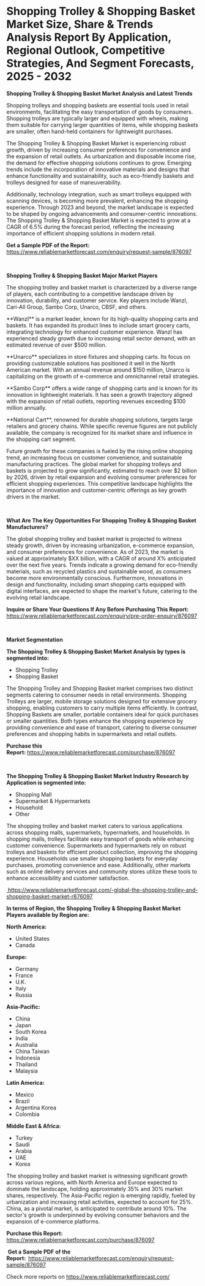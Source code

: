 <p><h1>Shopping Trolley & Shopping Basket Market Size, Share & Trends Analysis Report By Application, Regional Outlook, Competitive Strategies, And Segment Forecasts, 2025 - 2032</h1></p><p><strong>Shopping Trolley & Shopping Basket Market Analysis and Latest Trends</strong></p>
<p><p>Shopping trolleys and shopping baskets are essential tools used in retail environments, facilitating the easy transportation of goods by consumers. Shopping trolleys are typically larger and equipped with wheels, making them suitable for carrying larger quantities of items, while shopping baskets are smaller, often hand-held containers for lightweight purchases. </p><p>The Shopping Trolley & Shopping Basket Market is experiencing robust growth, driven by increasing consumer preferences for convenience and the expansion of retail outlets. As urbanization and disposable income rise, the demand for effective shopping solutions continues to grow. Emerging trends include the incorporation of innovative materials and designs that enhance functionality and sustainability, such as eco-friendly baskets and trolleys designed for ease of maneuverability. </p><p>Additionally, technology integration, such as smart trolleys equipped with scanning devices, is becoming more prevalent, enhancing the shopping experience. Through 2023 and beyond, the market landscape is expected to be shaped by ongoing advancements and consumer-centric innovations. The Shopping Trolley & Shopping Basket Market is expected to grow at a CAGR of 6.5% during the forecast period, reflecting the increasing importance of efficient shopping solutions in modern retail.</p></p>
<p><strong>Get a Sample PDF of the Report:&nbsp;</strong> <a href="https://www.reliablemarketforecast.com/enquiry/request-sample/876097?utm_campaign=1893&utm_medium=2&utm_source=Github&utm_content=ia&utm_term=21032025&utm_id=shopping-trolley-shopping-basket">https://www.reliablemarketforecast.com/enquiry/request-sample/876097</a></p>
<p>&nbsp;</p>
<p><strong>Shopping Trolley & Shopping Basket Major Market Players</strong></p>
<p><p>The shopping trolley and basket market is characterized by a diverse range of players, each contributing to a competitive landscape driven by innovation, durability, and customer service. Key players include Wanzl, Cari-All Group, Sambo Corp, Unarco, CBSF, and others.</p><p>**Wanzl** is a market leader, known for its high-quality shopping carts and baskets. It has expanded its product lines to include smart grocery carts, integrating technology for enhanced customer experience. Wanzl has experienced steady growth due to increasing retail sector demand, with an estimated revenue of over $500 million.</p><p>**Unarco** specializes in store fixtures and shopping carts. Its focus on providing customizable solutions has positioned it well in the North American market. With an annual revenue around $150 million, Unarco is capitalizing on the growth of e-commerce and omnichannel retail strategies.</p><p>**Sambo Corp** offers a wide range of shopping carts and is known for its innovation in lightweight materials. It has seen a growth trajectory aligned with the expansion of retail outlets, reporting revenues exceeding $100 million annually.</p><p>**National Cart**, renowned for durable shopping solutions, targets large retailers and grocery chains. While specific revenue figures are not publicly available, the company is recognized for its market share and influence in the shopping cart segment.</p><p>Future growth for these companies is fueled by the rising online shopping trend, an increasing focus on customer convenience, and sustainable manufacturing practices. The global market for shopping trolleys and baskets is projected to grow significantly, estimated to reach over $2 billion by 2026, driven by retail expansion and evolving consumer preferences for efficient shopping experiences. This competitive landscape highlights the importance of innovation and customer-centric offerings as key growth drivers in the market.</p></p>
<p>&nbsp;</p>
<p><strong>What Are The Key Opportunities For Shopping Trolley & Shopping Basket Manufacturers?</strong></p>
<p><p>The global shopping trolley and basket market is projected to witness steady growth, driven by increasing urbanization, e-commerce expansion, and consumer preferences for convenience. As of 2023, the market is valued at approximately $XX billion, with a CAGR of around X% anticipated over the next five years. Trends indicate a growing demand for eco-friendly materials, such as recycled plastics and sustainable wood, as consumers become more environmentally conscious. Furthermore, innovations in design and functionality, including smart shopping carts equipped with digital interfaces, are expected to shape the market's future, catering to the evolving retail landscape.</p></p>
<p><strong>Inquire or Share Your Questions If Any Before Purchasing This Report:</strong> <a href="https://www.reliablemarketforecast.com/enquiry/pre-order-enquiry/876097?utm_campaign=1893&utm_medium=2&utm_source=Github&utm_content=ia&utm_term=21032025&utm_id=shopping-trolley-shopping-basket">https://www.reliablemarketforecast.com/enquiry/pre-order-enquiry/876097</a></p>
<p>&nbsp;</p>
<p><strong>Market Segmentation</strong></p>
<p><strong>The Shopping Trolley & Shopping Basket Market Analysis by types is segmented into:</strong></p>
<p><ul><li>Shopping Trolley</li><li>Shopping Basket</li></ul></p>
<p><p>The Shopping Trolley and Shopping Basket market comprises two distinct segments catering to consumer needs in retail environments. Shopping Trolleys are larger, mobile storage solutions designed for extensive grocery shopping, enabling customers to carry multiple items efficiently. In contrast, Shopping Baskets are smaller, portable containers ideal for quick purchases or smaller quantities. Both types enhance the shopping experience by providing convenience and ease of transport, catering to diverse consumer preferences and shopping habits in supermarkets and retail outlets.</p></p>
<p><strong>Purchase this Report:&nbsp;</strong><a href="https://www.reliablemarketforecast.com/purchase/876097?utm_campaign=1893&utm_medium=2&utm_source=Github&utm_content=ia&utm_term=21032025&utm_id=shopping-trolley-shopping-basket">https://www.reliablemarketforecast.com/purchase/876097</a></p>
<p>&nbsp;</p>
<p><strong>The Shopping Trolley & Shopping Basket Market Industry Research by Application is segmented into:</strong></p>
<p><ul><li>Shopping Mall</li><li>Supermarket & Hypermarkets</li><li>Household</li><li>Other</li></ul></p>
<p><p>The shopping trolley and basket market caters to various applications across shopping malls, supermarkets, hypermarkets, and households. In shopping malls, trolleys facilitate easy transport of goods while enhancing customer convenience. Supermarkets and hypermarkets rely on robust trolleys and baskets for efficient product collection, improving the shopping experience. Households use smaller shopping baskets for everyday purchases, promoting convenience and ease. Additionally, other markets such as online delivery services and community stores utilize these tools to enhance accessibility and customer satisfaction.</p></p>
<p><a href="https://www.reliablemarketforecast.com/-global-the-shopping-trolley-and-shopping-basket-market-r876097?utm_campaign=1893&utm_medium=2&utm_source=Github&utm_content=ia&utm_term=21032025&utm_id=shopping-trolley-shopping-basket">&nbsp;https://www.reliablemarketforecast.com/-global-the-shopping-trolley-and-shopping-basket-market-r876097</a></p>
<p><strong>In terms of Region, the Shopping Trolley & Shopping Basket Market Players available by Region are:</strong></p>
<p>
    <p> <strong> North America: </strong>
        <ul>
            <li>United States</li>
            <li>Canada</li>
        </ul>
        </p> 
    <p> <strong> Europe: </strong>
        <ul>
            <li>Germany</li>
            <li>France</li>
            <li>U.K.</li>
            <li>Italy</li>
            <li>Russia</li>
        </ul>
        </p> 
    <p> <strong> Asia-Pacific: </strong>
        <ul>
            <li>China</li>
            <li>Japan</li>
            <li>South Korea</li>
            <li>India</li>
            <li>Australia</li>
            <li>China Taiwan</li>
            <li>Indonesia</li>
            <li>Thailand</li>
            <li>Malaysia</li>
        </ul>
        </p> 
    <p> <strong> Latin America: </strong>
        <ul>
            <li>Mexico</li>
            <li>Brazil</li>
            <li>Argentina Korea</li>
            <li>Colombia</li>
        </ul>
        </p> 
    <p> <strong> Middle East & Africa: </strong>
        <ul>
            <li>Turkey</li>
            <li>Saudi</li>
            <li>Arabia</li>
            <li>UAE</li>
            <li>Korea</li>
        </ul>
    </p>
    </p>
<p><p>The shopping trolley and basket market is witnessing significant growth across various regions, with North America and Europe expected to dominate the landscape, holding approximately 35% and 30% market shares, respectively. The Asia-Pacific region is emerging rapidly, fueled by urbanization and increasing retail activities, expected to account for 25%. China, as a pivotal market, is anticipated to contribute around 10%. The sector's growth is underpinned by evolving consumer behaviors and the expansion of e-commerce platforms.</p></p>
<p><strong>Purchase this Report: </strong><a href="https://www.reliablemarketforecast.com/purchase/876097?utm_campaign=1893&utm_medium=2&utm_source=Github&utm_content=ia&utm_term=21032025&utm_id=shopping-trolley-shopping-basket">https://www.reliablemarketforecast.com/purchase/876097</a></p>
<p>&nbsp;<strong>Get a Sample PDF of the Report:&nbsp;&nbsp;</strong><a href="https://www.reliablemarketforecast.com/enquiry/request-sample/876097?utm_campaign=1893&utm_medium=2&utm_source=Github&utm_content=ia&utm_term=21032025&utm_id=shopping-trolley-shopping-basket">https://www.reliablemarketforecast.com/enquiry/request-sample/876097</a></p>
<p><strong></strong></p>
<p>Check more reports on <a href="https://www.reliablemarketforecast.com/?utm_campaign=1893&utm_medium=2&utm_source=Github&utm_content=ia&utm_term=21032025&utm_id=shopping-trolley-shopping-basket">https://www.reliablemarketforecast.com/</a></p>